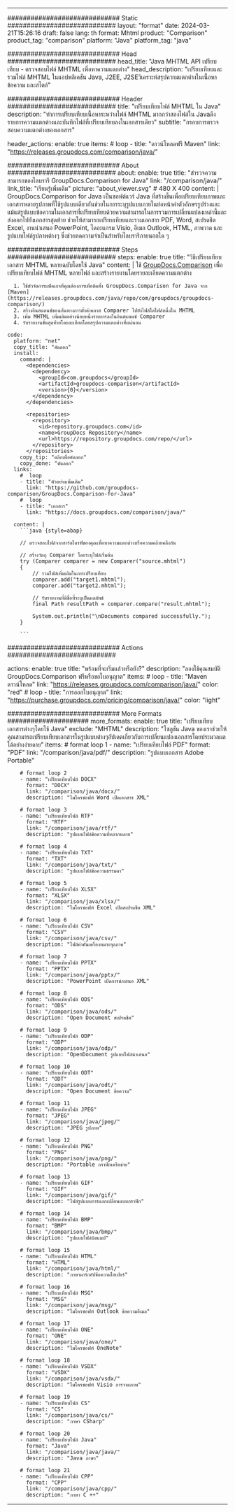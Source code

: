 
---
############################# Static ############################
layout: "format"
date:  2024-03-21T15:26:16
draft: false
lang: th
format: Mhtml
product: "Comparison"
product_tag: "comparison"
platform: "Java"
platform_tag: "java"

############################# Head ############################
head_title: "Java MHTML API เปรียบเทียบ - ตรวจสอบไฟล์ MHTML เพื่อหาความแตกต่าง"
head_description: "เปรียบเทียบและรวมไฟล์ MHTML ในแอปพลิเคชัน Java, J2EE, J2SEวิเคราะห์สรุปความแตกต่างในเนื้อหาข้อความ และสไตล์"

############################# Header ############################
title: "เปรียบเทียบไฟล์ MHTML ใน Java" 
description: "ทำการเปรียบเทียบเนื้อหาระหว่างไฟล์ MHTML มากกว่าสองไฟล์ใน Javaดึงรายการความแตกต่างและบันทึกไฟล์ที่เปรียบเทียบลงในเอกสารเดียว"
subtitle: "กรอบการตรวจสอบความแตกต่างของเอกสาร" 

header_actions:
  enable: true
  items:
    #  loop
    - title: "ดาวน์โหลดฟรี Maven"
      link: "https://releases.groupdocs.com/comparison/java/"
      
############################# About ############################
about:
    enable: true
    title: "สำรวจความสามารถของไลบรารี GroupDocs.Comparison for Java"
    link: "/comparison/java/"
    link_title: "เรียนรู้เพิ่มเติม"
    picture: "about_viewer.svg" # 480 X 400
    content: |
       GroupDocs.Comparison for Java เป็นซอฟต์แวร์ Java ที่สร้างขึ้นเพื่อเปรียบเทียบภาพและเอกสารหลายรูปภาพที่ใช้รูปแบบเดียวกันช่วยในการระบุรูปแบบภายในย่อหน้าคำตัวอักษรรูปร่างและแม้แต่รูปแบบข้อความในเอกสารที่เปรียบเทียบด้วยความสามารถในการรวมการเปลี่ยนแปลงเหล่านี้และส่งออกไปยังเอกสารสุดท้าย ช่วยให้สามารถเปรียบเทียบและรวมเอกสาร PDF, Word, สเปรดชีต Excel, งานนำเสนอ PowerPoint, ไดอะแกรม Visio, อีเมล Outlook, HTML, ภาพวาด และรูปแบบไฟล์รูปภาพต่างๆ ซึ่งช่วยลดความจำเป็นสำหรับไลบรารีภายนอกใด ๆ

############################# Steps ############################
steps:
    enable: true
    title: "วิธีเปรียบเทียบเอกสาร MHTML หลายฉบับโดยใช้ Java"
    content: |
      ใช้ [GroupDocs.Comparison](https://products.groupdocs.com/comparison/java/) เพื่อเปรียบเทียบไฟล์ MHTML หลายไฟล์ และสร้างรายงานโดยรายละเอียดความแตกต่าง
      
      1. ใช้ตัวจัดการแพ็คเกจที่คุณต้องการเพื่อติดตั้ง GroupDocs.Comparison for Java จาก [Maven](https://releases.groupdocs.com/java/repo/com/groupdocs/groupdocs-comparison/)
      2. สร้างอินสแตนซ์ของเส้นทางการตั้งค่าคลาส Comparer ไปยังไฟล์ใดไฟล์หนึ่งใน MHTML
      3. เพิ่ม MHTML เพิ่มเติมอย่างน้อยหนึ่งรายการลงในอินสแตนซ์ Comparer
      4. รับรายงานขั้นสุดท้ายโดยละเอียดโดยสรุปความแตกต่างที่แน่นอน
   
    code:
      platform: "net"
      copy_title: "คัดลอก"
      install:
        command: |
          <dependencies>
            <dependency>
              <groupId>com.groupdocs</groupId>
              <artifactId>groupdocs-comparison</artifactId>
              <version>{0}</version>
            </dependency>
          </dependencies>

          <repositories>
            <repository>
              <id>repository.groupdocs.com</id>
              <name>GroupDocs Repository</name>
              <url>https://repository.groupdocs.com/repo/</url>
            </repository>
          </repositories>
        copy_tip: "คลิกเพื่อคัดลอก"
        copy_done: "คัดลอก"
      links:
        #  loop
        - title: "ตัวอย่างเพิ่มเติม"
          link: "https://github.com/groupdocs-comparison/GroupDocs.Comparison-for-Java"
        #  loop
        - title: "เอกสาร"
          link: "https://docs.groupdocs.com/comparison/java/"
          
      content: |
        ```java {style=abap}

        // ตรวจสอบไฟล์จากฮาร์ดไดรฟ์ของคุณเพื่อหาความแตกต่างหรือความคล้ายคลึงกัน

        // สร้างวัตถุ Comparer โดยระบุไฟล์เริ่มต้น
        try (Comparer comparer = new Comparer("source.mhtml") 
        {
            // รวมไฟล์เพิ่มเติมในการเปรียบเทียบ
        	comparer.add("target1.mhtml");
            comparer.add("target2.mhtml");

            // รับรายงานที่มีชื่อที่ระบุเป็นผลลัพธ์
            final Path resultPath = comparer.compare("result.mhtml"); 

            System.out.println("\nDocuments compared successfully.");
        }
        
        ```            

############################# Actions ############################

actions:
  enable: true
  title: "พร้อมที่จะเริ่มแล้วหรือยัง?"
  description: "ลองใช้คุณสมบัติ GroupDocs.Comparison ฟรีหรือขอใบอนุญาต"
  items:
    #  loop
    - title: "Maven ดาวน์โหลด"
      link: "https://releases.groupdocs.com/comparison/java/"
      color: "red"
        #  loop
    - title: "การออกใบอนุญาต"
      link: "https://purchase.groupdocs.com/pricing/comparison/java/"
      color: "light"


############################# More Formats #####################
more_formats:
    enable: true
    title: "เปรียบเทียบเอกสารต่างๆโดยใช้ Java"
    exclude: "MHTML"
    description: "โซลูชัน Java ของเราช่วยให้คุณสามารถเปรียบเทียบเอกสารในรูปแบบต่างๆอัปเดตเกี่ยวกับการเปลี่ยนแปลงเอกสารโดยประมวลผลได้อย่างง่ายดาย"
    items: 
        # format loop 1
        - name: "เปรียบเทียบไฟล์ PDF"
          format: "PDF"
          link: "/comparison/java/pdf/"
          description: "รูปแบบเอกสาร Adobe Portable"

        # format loop 2
        - name: "เปรียบเทียบไฟล์ DOCX"
          format: "DOCX"
          link: "/comparison/java/docx/"
          description: "ไมโครซอฟท์ Word เปิดเอกสาร XML"

        # format loop 3
        - name: "เปรียบเทียบไฟล์ RTF"
          format: "RTF"
          link: "/comparison/java/rtf/"
          description: "รูปแบบไฟล์ข้อความที่หลากหลาย"

        # format loop 4
        - name: "เปรียบเทียบไฟล์ TXT"
          format: "TXT"
          link: "/comparison/java/txt/"
          description: "รูปแบบไฟล์ข้อความธรรมดา"

        # format loop 5
        - name: "เปรียบเทียบไฟล์ XLSX"
          format: "XLSX"
          link: "/comparison/java/xlsx/"
          description: "ไมโครซอฟท์ Excel เปิดสเปรดชีต XML"

        # format loop 6
        - name: "เปรียบเทียบไฟล์ CSV"
          format: "CSV"
          link: "/comparison/java/csv/"
          description: "ไฟล์ค่าคั่นเครื่องหมายจุลภาค"

        # format loop 7
        - name: "เปรียบเทียบไฟล์ PPTX"
          format: "PPTX"
          link: "/comparison/java/pptx/"
          description: "PowerPoint เปิดการนำเสนอ XML"

        # format loop 8
        - name: "เปรียบเทียบไฟล์ ODS"
          format: "ODS"
          link: "/comparison/java/ods/"
          description: "Open Document สเปรดชีต"

        # format loop 9
        - name: "เปรียบเทียบไฟล์ ODP"
          format: "ODP"
          link: "/comparison/java/odp/"
          description: "OpenDocument รูปแบบไฟล์นำเสนอ"

        # format loop 10
        - name: "เปรียบเทียบไฟล์ ODT"
          format: "ODT"
          link: "/comparison/java/odt/"
          description: "Open Document ข้อความ"

        # format loop 11
        - name: "เปรียบเทียบไฟล์ JPEG"
          format: "JPEG"
          link: "/comparison/java/jpeg/"
          description: "JPEG รูปภาพ"

        # format loop 12
        - name: "เปรียบเทียบไฟล์ PNG"
          format: "PNG"
          link: "/comparison/java/png/"
          description: "Portable กราฟิกเครือข่าย"

        # format loop 13
        - name: "เปรียบเทียบไฟล์ GIF"
          format: "GIF"
          link: "/comparison/java/gif/"
          description: "ไฟล์รูปแบบการแลกเปลี่ยนแบบกราฟิก"

        # format loop 14
        - name: "เปรียบเทียบไฟล์ BMP"
          format: "BMP"
          link: "/comparison/java/bmp/"
          description: "รูปแบบไฟล์บิตแมป"

        # format loop 15
        - name: "เปรียบเทียบไฟล์ HTML"
          format: "HTML"
          link: "/comparison/java/html/"
          description: "ภาษามาร์กอัปข้อความไฮเปอร์"

        # format loop 16
        - name: "เปรียบเทียบไฟล์ MSG"
          format: "MSG"
          link: "/comparison/java/msg/"
          description: "ไมโครซอฟท์ Outlook ข้อความอีเมล"

        # format loop 17
        - name: "เปรียบเทียบไฟล์ ONE"
          format: "ONE"
          link: "/comparison/java/one/"
          description: "ไมโครซอฟท์ OneNote"

        # format loop 18
        - name: "เปรียบเทียบไฟล์ VSDX"
          format: "VSDX"
          link: "/comparison/java/vsdx/"
          description: "ไมโครซอฟท์ Visio การวาดภาพ"

        # format loop 19
        - name: "เปรียบเทียบไฟล์ CS"
          format: "CS"
          link: "/comparison/java/cs/"
          description: "ภาษา CSharp"

        # format loop 20
        - name: "เปรียบเทียบไฟล์ Java"
          format: "Java"
          link: "/comparison/java/java/"
          description: "Java ภาษา"
          
        # format loop 21
        - name: "เปรียบเทียบไฟล์ CPP"
          format: "CPP"
          link: "/comparison/java/cpp/"
          description: "ภาษา C ++"
---